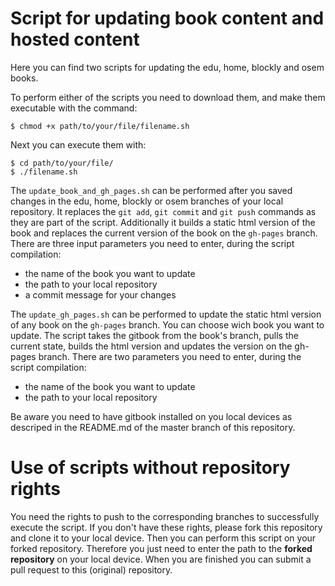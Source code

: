 # Script for updating book content and hosted content

Here you can find two scripts for updating the edu, home, blockly and osem books.

To perform either of the scripts you need to download them, and make them executable with the command:
```
$ chmod +x path/to/your/file/filename.sh
```

Next you can execute them with:
```
$ cd path/to/your/file/
$ ./filename.sh
```

The `update_book_and_gh_pages.sh` can be performed after you saved changes in the edu, home, blockly or osem branches of your local repository. It replaces the `git add`, `git commit` and `git push` commands as they are part of the script. Additionally it builds a static html version of the book and replaces the current version of the book on the `gh-pages` branch.
There are three input parameters you need to enter, during the script compilation: 
- the name of the book you want to update
- the path to your local repository
- a commit message for your changes

The `update_gh_pages.sh` can be performed to update the static html version of any book on the `gh-pages` branch. You can choose wich book you want to update. The script takes the gitbook from the book's branch, pulls the current state, builds the html version and updates the version on the gh-pages branch. 
There are two parameters you need to enter, during the script compilation: 
- the name of the book you want to update
- the path to your local repository

Be aware you need to have gitbook installed on you local devices as descriped in the README.md of the master branch of this repository.

# Use of scripts without repository rights
You need the rights to push to the corresponding branches to successfully execute the script. 
If you don't have these rights, please fork this repository and clone it to your local device.
Then you can perform this script on your forked repository. 
Therefore you just need to enter the path to the **forked repository** on your local device.
When you are finished you can submit a pull request to this (original) repository.

